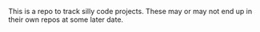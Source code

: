 This is a repo to track silly code projects.  These may or may not end up in their own repos at some later date.


